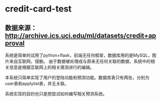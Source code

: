 # credit-card-test
## 数据来源：http://archive.ics.uci.edu/ml/datasets/credit+approval
系统是简单的试用了python+flask，前端无任何框架，数据库用的是MySQL，图片来自互联网，侵删。
由于数据被处理成与原来无任何关联的数据，系统中的相关信息是根据互联网上的相关猜测进行的编辑。

本系统只简单实现了用户的登陆功能和预测功能。数据库表只有两张，分别为user表和applylist表，并无关联。

系统实现的目的也只是想尝试如何编写相关预测系统。

